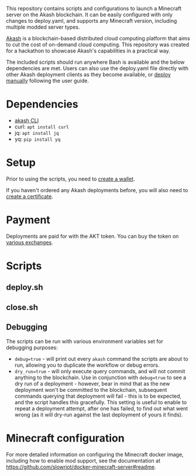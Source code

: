 This repository contains scripts and configurations to launch a Minecraft server on the Akash blockchain.  It can be easily configured with only changes to deploy.yaml, and supports any Minecraft version, including multiple modded server types.

[Akash](https://akash.network/) is a blockchain-based distributed cloud computing platform that aims to cut the cost of on-demand cloud computing.  This repository was created for a hackathon to showcase Akash's capabilities in a practical way.

The included scripts should run anywhere Bash is available and the below dependencies are met.  Users can also use the deploy.yaml file directly with other Akash deployment clients as they become available, or [deploy manually](https://docs.akash.network/guides/deployment) following the user guide.

# Dependencies
- [akash CLI](https://docs.akash.network/guides/deploy#part-1-install-akash)
- curl: `apt install curl`
- jq: `apt install jq`
- yq: `pip install yq`

# Setup
Prior to using the scripts, you need to [create a wallet](https://docs.akash.network/guides/wallet).

If you haven't ordered any Akash deployments before, you will also need to [create a certificate](https://docs.akash.network/guides/deployment#create-a-certificate).

# Payment
Deployments are paid for with the AKT token.  You can buy the token on [various exchanges](https://akash.network/token).

# Scripts
## deploy.sh


## close.sh


## Debugging
The scripts can be run with various environment variables set for debugging purposes:
- `debug=true` - will print out every `akash` command the scripts are about to run, allowing you to duplicate the workflow or debug errors.
- `dry_run=true` - will only execute query commands, and will not commit anything to the blockchain.  Use in conjunction with `debug=true` to see a dry run of a deployment - however, bear in mind that as the new deployment won't be committed to the blockchain, subsequent commands querying that deployment will fail - this is to be expected, and the script handles this gracefully.  This setting is useful to enable to repeat a deployment attempt, after one has failed, to find out what went wrong (as it will dry-run against the last deployment of yours it finds).

# Minecraft configuration
For more detailed information on configuring the Minecraft docker image, including how to enable mod support, see the documentation at https://github.com/slowriot/docker-minecraft-server#readme.
